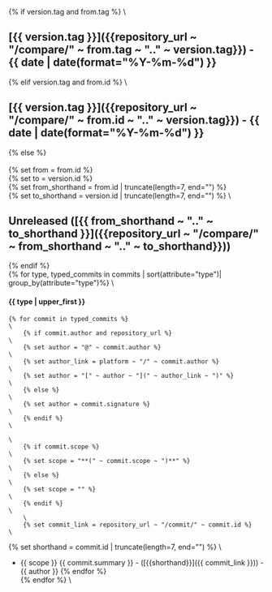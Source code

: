 {% if version.tag and from.tag %}                                                                                               \
## [{{ version.tag }}]({{repository_url ~ "/compare/" ~ from.tag ~ ".." ~ version.tag}}) - {{ date | date(format="%Y-%m-%d") }}
{% elif version.tag and from.id %}                                                                                              \
## [{{ version.tag }}]({{repository_url ~ "/compare/" ~ from.id ~ ".." ~ version.tag}}) - {{ date | date(format="%Y-%m-%d") }}
{% else %}                                                                                                                      \
                                                                                                                                \
{% set from = from.id %}                                                                                                        \
{% set to = version.id %}                                                                                                       \
{% set from_shorthand = from.id | truncate(length=7, end="") %}                                                                 \
{% set to_shorthand = version.id | truncate(length=7, end="") %}                                                                \
## Unreleased ([{{ from_shorthand ~ ".." ~ to_shorthand }}]({{repository_url ~ "/compare/" ~ from_shorthand ~ ".." ~ to_shorthand}}))
{% endif %}                                                                                                                     \
{% for type, typed_commits in commits | sort(attribute="type")| group_by(attribute="type")%}                                    \
#### {{ type | upper_first }}
    {% for commit in typed_commits %}                                                                                           \
        {% if commit.author and repository_url %}                                                                                \
        {% set author = "@" ~ commit.author %}                                                                                   \
        {% set author_link = platform ~ "/" ~ commit.author %}                                                                   \
        {% set author = "[" ~ author ~ "](" ~ author_link ~ ")" %}                                                               \
        {% else %}                                                                                                               \
        {% set author = commit.signature %}                                                                                      \
        {% endif %}                                                                                                              \
                                                                                                                                    \
        {% if commit.scope %}                                                                                                    \
        {% set scope = "**(" ~ commit.scope ~ ")**" %}                                                                             \
        {% else %}                                                                                                                 \
        {% set scope = "" %}                                                                                                       \
        {% endif %}                                                                                                               \
        \
        {% set commit_link = repository_url ~ "/commit/" ~ commit.id %}                                                           \
{% set shorthand = commit.id | truncate(length=7, end="") %}                                                                     \
- {{ scope }} {{ commit.summary }} - ([{{shorthand}}]({{ commit_link }})) - {{ author }}
    {% endfor %}                                                                                                                \
{% endfor %}                                                                                                                    \